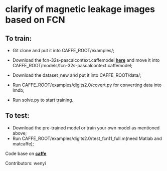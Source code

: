 


# clarify of magnetic leakage images based on FCN



## To train:
- Git clone and put it into CAFFE_ROOT/examples/;
- Download the fcn-32s-pascalcontext.caffemodel [**here**](http://pan.baidu.com/s/1o80M1R0 "fcn32s-pascalcontext.caffemodel") and move it into CAFFE_ROOT/models/fcn-32s-pascalcontext.caffemodel;

- Download the dataset_new and put it into CAFFE_ROOT/data/;
- Run CAFFE_ROOT/examples/digits2.0/covert.py for converting data into lmdb;
- Run solve.py to start training.


## To test:
- Download the pre-trained model or train your own model as mentioned above;
- Run CAFFE_ROOT/examples/digits2.0/test_fcn11_full.m(need Matlab and matcaffe);


Code base on **[caffe](http://caffe.berkeleyvision.org/ "Caffe")**

Contributors:
wenyi
